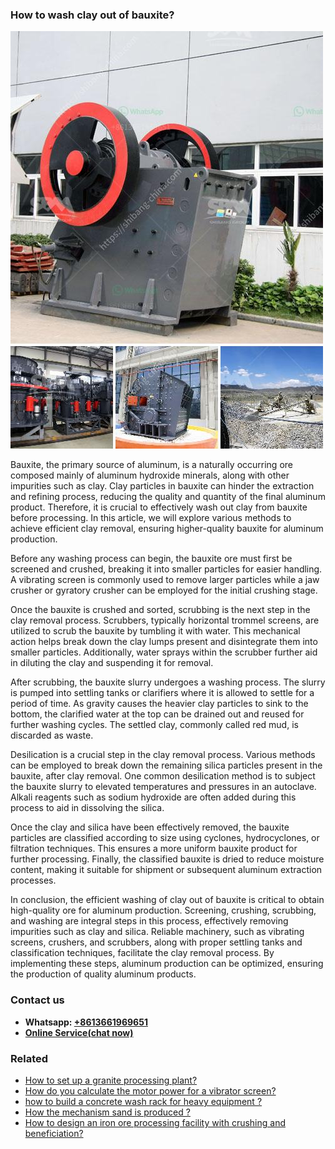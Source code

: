 <h3>How to wash clay out of bauxite?</h3><img src='1701746046.jpg' alt=''><p>Bauxite, the primary source of aluminum, is a naturally occurring ore composed mainly of aluminum hydroxide minerals, along with other impurities such as clay. Clay particles in bauxite can hinder the extraction and refining process, reducing the quality and quantity of the final aluminum product. Therefore, it is crucial to effectively wash out clay from bauxite before processing. In this article, we will explore various methods to achieve efficient clay removal, ensuring higher-quality bauxite for aluminum production.</p><p>Before any washing process can begin, the bauxite ore must first be screened and crushed, breaking it into smaller particles for easier handling. A vibrating screen is commonly used to remove larger particles while a jaw crusher or gyratory crusher can be employed for the initial crushing stage.</p><p>Once the bauxite is crushed and sorted, scrubbing is the next step in the clay removal process. Scrubbers, typically horizontal trommel screens, are utilized to scrub the bauxite by tumbling it with water. This mechanical action helps break down the clay lumps present and disintegrate them into smaller particles. Additionally, water sprays within the scrubber further aid in diluting the clay and suspending it for removal.</p><p>After scrubbing, the bauxite slurry undergoes a washing process. The slurry is pumped into settling tanks or clarifiers where it is allowed to settle for a period of time. As gravity causes the heavier clay particles to sink to the bottom, the clarified water at the top can be drained out and reused for further washing cycles. The settled clay, commonly called red mud, is discarded as waste.</p><p>Desilication is a crucial step in the clay removal process. Various methods can be employed to break down the remaining silica particles present in the bauxite, after clay removal. One common desilication method is to subject the bauxite slurry to elevated temperatures and pressures in an autoclave. Alkali reagents such as sodium hydroxide are often added during this process to aid in dissolving the silica.</p><p>Once the clay and silica have been effectively removed, the bauxite particles are classified according to size using cyclones, hydrocyclones, or filtration techniques. This ensures a more uniform bauxite product for further processing. Finally, the classified bauxite is dried to reduce moisture content, making it suitable for shipment or subsequent aluminum extraction processes.</p><p>In conclusion, the efficient washing of clay out of bauxite is critical to obtain high-quality ore for aluminum production. Screening, crushing, scrubbing, and washing are integral steps in this process, effectively removing impurities such as clay and silica. Reliable machinery, such as vibrating screens, crushers, and scrubbers, along with proper settling tanks and classification techniques, facilitate the clay removal process. By implementing these steps, aluminum production can be optimized, ensuring the production of quality aluminum products.</p><h3>Contact us</h3><ul><li><strong>Whatsapp:&nbsp;<a href="https://wa.me/8613661969651">+8613661969651</a></strong></li><li><a href="https://swt.shibang-china.com/?git&amp;zhl&amp;How to wash clay out of bauxite"><strong>Online Service(chat now)</strong></a></li></ul><h3>Related</h3><ul><li><a href='How to set up a granite processing plant.md'>How to set up a granite processing plant?</a></li><li><a href='How do you calculate the motor power for a vibrator screen.md'>How do you calculate the motor power for a vibrator screen?</a></li><li><a href='how to build a concrete wash rack for heavy equipment .md'>how to build a concrete wash rack for heavy equipment ?</a></li><li><a href='How the mechanism sand is produced .md'>How the mechanism sand is produced ?</a></li><li><a href='How to design an iron ore processing facility with crushing and beneficiation.md'>How to design an iron ore processing facility with crushing and beneficiation?</a></li></ul>